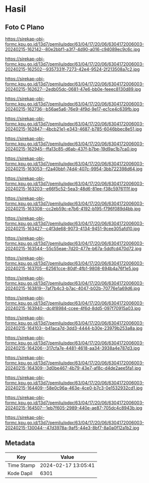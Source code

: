 # Hasil

## Foto C Plano

https://sirekap-obj-formc.kpu.go.id/13d7/pemilu/pdpr/63/04/17/20/06/6304172006003-20240215-162142--80e2bbf1-a3f7-4d90-a016-c94089ec9c6c.jpg

https://sirekap-obj-formc.kpu.go.id/13d7/pemilu/pdpr/63/04/17/20/06/6304172006003-20240215-162502--9357331f-7273-42e4-9524-2f213508a7c2.jpg

https://sirekap-obj-formc.kpu.go.id/13d7/pemilu/pdpr/63/04/17/20/06/6304172006003-20240215-162627--2edb05dc-0681-47e6-bb0e-feeec8130d89.jpg

https://sirekap-obj-formc.kpu.go.id/13d7/pemilu/pdpr/63/04/17/20/06/6304172006003-20240215-162736--b56ae5a6-76e9-4f9d-9e17-ec1ce4c639fb.jpg

https://sirekap-obj-formc.kpu.go.id/13d7/pemilu/pdpr/63/04/17/20/06/6304172006003-20240215-162847--4bcb21e1-e343-4687-b785-6046bbec8e51.jpg

https://sirekap-obj-formc.kpu.go.id/13d7/pemilu/pdpr/63/04/17/20/06/6304172006003-20240215-162945--ffa13c85-d6ab-437f-b7be-19d9ac1b7ca0.jpg

https://sirekap-obj-formc.kpu.go.id/13d7/pemilu/pdpr/63/04/17/20/06/6304172006003-20240215-163053--f2a40bbf-74d4-407c-9954-3bb722398d64.jpg

https://sirekap-obj-formc.kpu.go.id/13d7/pemilu/pdpr/63/04/17/20/06/6304172006003-20240215-163203--e66f5c52-5ea3-48d6-81ee-f38c5976111f.jpg

https://sirekap-obj-formc.kpu.go.id/13d7/pemilu/pdpr/63/04/17/20/06/6304172006003-20240215-163308--cc2eb59c-e7b6-4192-b195-f796f089d4bb.jpg

https://sirekap-obj-formc.kpu.go.id/13d7/pemilu/pdpr/63/04/17/20/06/6304172006003-20240215-163427--c4f3de68-9073-4134-9451-9cee305afd10.jpg

https://sirekap-obj-formc.kpu.go.id/13d7/pemilu/pdpr/63/04/17/20/06/6304172006003-20240215-163544--55c55eae-7d20-477e-b67a-5ddfcd470d72.jpg

https://sirekap-obj-formc.kpu.go.id/13d7/pemilu/pdpr/63/04/17/20/06/6304172006003-20240215-163705--62561cce-80df-4fb1-9808-694b4a76f1e5.jpg

https://sirekap-obj-formc.kpu.go.id/13d7/pemilu/pdpr/63/04/17/20/06/6304172006003-20240215-163819--7af7b4c3-b7ac-4047-b02b-70776e1a69d6.jpg

https://sirekap-obj-formc.kpu.go.id/13d7/pemilu/pdpr/63/04/17/20/06/6304172006003-20240215-163940--dc4f8984-ccee-4f6d-8dd5-097f70915a03.jpg

https://sirekap-obj-formc.kpu.go.id/13d7/pemilu/pdpr/63/04/17/20/06/6304172006003-20240215-164103--b41aca7d-3dd3-4444-b30e-23979b253a8a.jpg

https://sirekap-obj-formc.kpu.go.id/13d7/pemilu/pdpr/63/04/17/20/06/6304172006003-20240215-164206--317cfa7e-4481-4618-aa34-3938a4e787d3.jpg

https://sirekap-obj-formc.kpu.go.id/13d7/pemilu/pdpr/63/04/17/20/06/6304172006003-20240215-164309--3d0be467-4b79-43e7-af8c-d4de2aee5fa1.jpg

https://sirekap-obj-formc.kpu.go.id/13d7/pemilu/pdpr/63/04/17/20/06/6304172006003-20240215-164409--58e0c96a-463e-4ce0-b7c3-0e1532932cd1.jpg

https://sirekap-obj-formc.kpu.go.id/13d7/pemilu/pdpr/63/04/17/20/06/6304172006003-20240215-164507--1eb7f605-2989-440e-ae87-705dc4c8943b.jpg

https://sirekap-obj-formc.kpu.go.id/13d7/pemilu/pdpr/63/04/17/20/06/6304172006003-20240215-130044--47d3978a-9af5-44e3-8bf7-8a0a0f12a1b2.jpg


## Metadata

| Key        | Value               |
| ---------- | ------------------- |
| Time Stamp | 2024-02-17 13:05:41 |
| Kode Dapil | 6301                |



